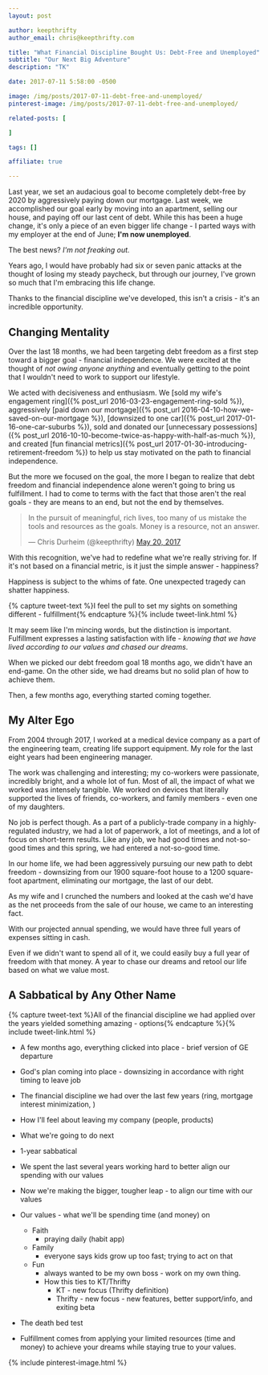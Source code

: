 ```yaml
---
layout: post

author: keepthrifty
author_email: chris@keepthrifty.com

title: "What Financial Discipline Bought Us: Debt-Free and Unemployed"
subtitle: "Our Next Big Adventure"
description: "TK"

date: 2017-07-11 5:58:00 -0500

image: /img/posts/2017-07-11-debt-free-and-unemployed/
pinterest-image: /img/posts/2017-07-11-debt-free-and-unemployed/

related-posts: [

]

tags: []

affiliate: true

---
```


Last year, we set an audacious goal to become completely debt-free by 2020 by aggressively paying down our mortgage. Last week, we accomplished our goal early by moving into an apartment, selling our house, and paying off our last cent of debt. While this has been a huge change, it's only a piece of an even bigger life change - I parted ways with my employer at the end of June; __I'm now unemployed__.

The best news? _I'm not freaking out._

Years ago, I would have probably had six or seven panic attacks at the thought of losing my steady paycheck, but through our journey, I've grown so much that I'm embracing this life change.

Thanks to the financial discipline we've developed, this isn't a crisis - it's an incredible opportunity.

## Changing Mentality

Over the last 18 months, we had been targeting debt freedom as a first step toward a bigger goal - financial independence. We were excited at the thought of _not owing anyone anything_ and eventually getting to the point that I wouldn't need to work to support our lifestyle.

We acted with decisiveness and enthusiasm. We [sold my wife's engagement ring]({% post_url 2016-03-23-engagement-ring-sold %}), aggressively [paid down our mortgage]({% post_url 2016-04-10-how-we-saved-on-our-mortgage %}), [downsized to one car]({% post_url 2017-01-16-one-car-suburbs %}), sold and donated our [unnecessary possessions]({% post_url 2016-10-10-become-twice-as-happy-with-half-as-much %}), and created [fun financial metrics]({% post_url 2017-01-30-introducing-retirement-freedom %}) to help us stay motivated on the path to financial independence.

But the more we focused on the goal, the more I began to realize that debt freedom and financial independence alone weren't going to bring us fulfillment. I had to come to terms with the fact that those aren't the real goals - they are means to an end, but not the end by themselves.

<blockquote class="twitter-tweet" data-lang="en"><p lang="en" dir="ltr">In the pursuit of meaningful, rich lives, too many of us mistake the tools and resources as the goals. Money is a resource, not an answer.</p>&mdash; Chris Durheim (@keepthrifty) <a href="https://twitter.com/keepthrifty/status/865961796703858689">May 20, 2017</a></blockquote>
<script async src="//platform.twitter.com/widgets.js" charset="utf-8"></script>

With this recognition, we've had to redefine what we're really striving for. If it's not based on a financial metric, is it just the simple answer - happiness?

Happiness is subject to the whims of fate. One unexpected tragedy can shatter happiness.

{% capture tweet-text %}I feel the pull to set my sights on something different - fulfillment{% endcapture %}{% include tweet-link.html %}

It may seem like I'm mincing words, but the distinction is important. Fulfillment expresses a lasting satisfaction with life - _knowing that we have lived according to our values and chased our dreams_.

When we picked our debt freedom goal 18 months ago, we didn't have an end-game. On the other side, we had dreams but no solid plan of how to achieve them.

Then, a few months ago, everything started coming together.

## My Alter Ego

From 2004 through 2017, I worked at a medical device company as a part of the engineering team, creating life support equipment. My role for the last eight years had been engineering manager.

The work was challenging and interesting; my co-workers were passionate, incredibly bright, and a whole lot of fun. Most of all, the impact of what we worked was intensely tangible. We worked on devices that literally supported the lives of friends, co-workers, and family members - even one of my daughters.

No job is perfect though. As a part of a publicly-trade company in a highly-regulated industry, we had a lot of paperwork, a lot of meetings, and a lot of focus on short-term results. Like any job, we had good times and not-so-good times and this spring, we had entered a not-so-good time.

In our home life, we had been aggressively pursuing our new path to debt freedom - downsizing from our 1900 square-foot house to a 1200 square-foot apartment, eliminating our mortgage, the last of our debt.

As my wife and I crunched the numbers and looked at the cash we'd have as the net proceeds from the sale of our house, we came to an interesting fact.

With our projected annual spending, we would have three full years of expenses sitting in cash.

Even if we didn't want to spend all of it, we could easily buy a full year of freedom with that money. A year to chase our dreams and retool our life based on what we value most.

## A Sabbatical by Any Other Name

{% capture tweet-text %}All of the financial discipline we had applied over the years yielded something amazing - options{% endcapture %}{% include tweet-link.html %}


- A few months ago, everything clicked into place - brief version of GE departure
- God's plan coming into place - downsizing in accordance with right timing to leave job

- The financial discipline we had over the last few years (ring, mortgage interest minimization, )

- How I'll feel about leaving my company (people, products)

- What we're going to do next
- 1-year sabbatical
- We spent the last several years working hard to better align our spending with our values
- Now we're making the bigger, tougher leap - to align our time with our values

- Our values - what we'll be spending time (and money) on
  - Faith
    - praying daily (habit app)
  - Family
    - everyone says kids grow up too fast; trying to act on that
  - Fun
    - always wanted to be my own boss - work on my own thing.
    - How this ties to KT/Thrifty
      - KT - new focus (Thrifty definition)
      - Thrifty - new focus - new features, better support/info, and exiting beta

- The death bed test

- Fulfillment comes from applying your limited resources (time and money) to achieve your dreams while staying true to your values.

{% include pinterest-image.html %}
